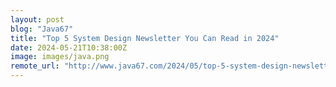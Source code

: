 ```yaml
---
layout: post
blog: "Java67"
title: "Top 5 System Design Newsletter You Can Read in 2024"
date: 2024-05-21T10:38:00Z
image: images/java.png
remote_url: "http://www.java67.com/2024/05/top-5-system-design-newsletter-you-can.html"
---
```

